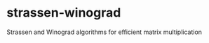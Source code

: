 strassen-winograd
=================

Strassen and Winograd algorithms for efficient matrix multiplication
